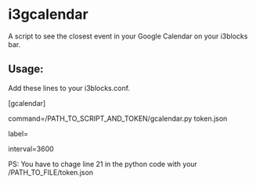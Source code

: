 # i3gcalendar

A script to see the closest event in your Google Calendar on your i3blocks bar.

## Usage:

Add these lines to your i3blocks.conf.

[gcalendar]

command=/PATH_TO_SCRIPT_AND_TOKEN/gcalendar.py token.json

label=

interval=3600

PS: You have to chage line 21 in the python code with your /PATH_TO_FILE/token.json
